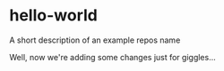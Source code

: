 hello-world
===========

A short description of an example repos name

Well, now we're adding some changes just for giggles...
